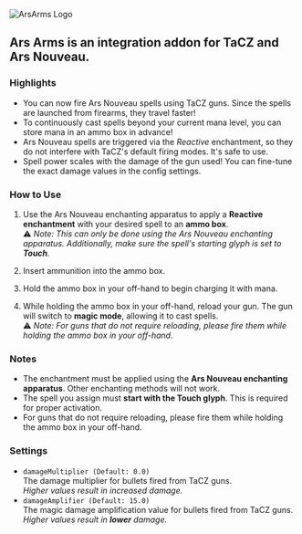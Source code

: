 ![ArsArms Logo](https://media.forgecdn.net/attachments/description/null/description_9bc0cbd0-e340-4775-b310-0d5b66a016e0.png)

## **Ars Arms is an integration addon for TaCZ and Ars Nouveau.**

### **Highlights**

*   You can now fire Ars Nouveau spells using TaCZ guns. Since the spells are launched from firearms, they travel faster!
*   To continuously cast spells beyond your current mana level, you can store mana in an ammo box in advance!
*   Ars Nouveau spells are triggered via the _Reactive_ enchantment, so they do not interfere with TaCZ's default firing modes. It's safe to use.
*   Spell power scales with the damage of the gun used! You can fine-tune the exact damage values in the config settings.

### **How to Use**

1. Use the Ars Nouveau enchanting apparatus to apply a **Reactive enchantment** with your desired spell to an **ammo box**.  
⚠️ _Note: This can only be done using the Ars Nouveau enchanting apparatus. Additionally, make sure the spell's starting glyph is set to **Touch**._

2. Insert ammunition into the ammo box.

3. Hold the ammo box in your off-hand to begin charging it with mana.

4. While holding the ammo box in your off-hand, reload your gun. The gun will switch to **magic mode**, allowing it to cast spells.  
⚠️ _Note: For guns that do not require reloading, please fire them while holding the ammo box in your off-hand_.

### **Notes**

*   The enchantment must be applied using the **Ars Nouveau enchanting apparatus**. Other enchanting methods will not work.
*   The spell you assign must **start with the Touch glyph**. This is required for proper activation.
*   For guns that do not require reloading, please fire them while holding the ammo box in your off-hand.

### **Settings**

*   `damageMultiplier (Default: 0.0)`  
    The damage multiplier for bullets fired from TaCZ guns.  
    _Higher values result in increased damage._
*   `damageAmplifier (Default: 15.0)`  
    The magic damage amplification value for bullets fired from TaCZ guns.  
    _Higher values result in **lower** damage._
